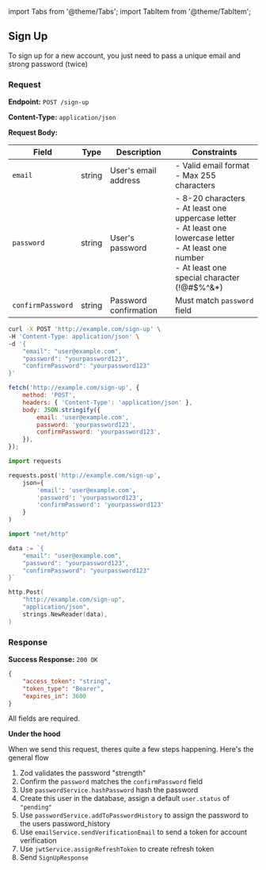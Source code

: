 import Tabs from '@theme/Tabs';
import TabItem from '@theme/TabItem';

## Sign Up

To sign up for a new account, you just need to pass a unique email and strong password (twice)

### Request

**Endpoint:** `POST /sign-up`

**Content-Type:** `application/json`

**Request Body:**

| Field             | Type   | Description           | Constraints                                                                                                                                                          |
| ----------------- | ------ | --------------------- | -------------------------------------------------------------------------------------------------------------------------------------------------------------------- |
| `email`           | string | User's email address  | - Valid email format<br/>- Max 255 characters                                                                                                                        |
| `password`        | string | User's password       | - 8-20 characters<br/>- At least one uppercase letter<br/>- At least one lowercase letter<br/>- At least one number<br/>- At least one special character (!@#$%^&\*) |
| `confirmPassword` | string | Password confirmation | Must match `password` field                                                                                                                                          |

<Tabs>
<TabItem value="curl" label="cURL">

```sh
curl -X POST 'http://example.com/sign-up' \
-H 'Content-Type: application/json' \
-d '{
    "email": "user@example.com",
    "password": "yourpassword123",
    "confirmPassword": "yourpassword123"
}'
```

</TabItem>
<TabItem value="javascript" label="JavaScript">

```javascript
fetch('http://example.com/sign-up', {
	method: 'POST',
	headers: { 'Content-Type': 'application/json' },
	body: JSON.stringify({
		email: 'user@example.com',
		password: 'yourpassword123',
		confirmPassword: 'yourpassword123',
	}),
});
```

</TabItem>
<TabItem value="python" label="Python">

```python
import requests

requests.post('http://example.com/sign-up',
    json={
        'email': 'user@example.com',
        'password': 'yourpassword123',
        'confirmPassword': 'yourpassword123'
    }
)
```

</TabItem>
<TabItem value="go" label="Go">

```go
import "net/http"

data := `{
    "email": "user@example.com",
    "password": "yourpassword123",
    "confirmPassword": "yourpassword123"
}`

http.Post(
    "http://example.com/sign-up",
    "application/json",
    strings.NewReader(data),
)
```

</TabItem>
</Tabs>

### Response

**Success Response:** `200 OK`

```json
{
	"access_token": "string",
	"token_type": "Bearer",
	"expires_in": 3600
}
```

All fields are required.

**Under the hood**

When we send this request, theres quite a few steps happening. Here's the general flow

1. Zod validates the password "strength"
2. Confirm the `password` matches the `confirmPassword` field
3. Use `passwordService.hashPassword` hash the password
4. Create this user in the database, assign a default `user.status` of `"pending"`
5. Use `passwordService.addToPasswordHistory` to assign the password to the users password_history
6. Use `emailService.sendVerificationEmail` to send a token for account verification
7. Use `jwtService.assignRefreshToken` to create refresh token
8. Send `SignUpResponse`
